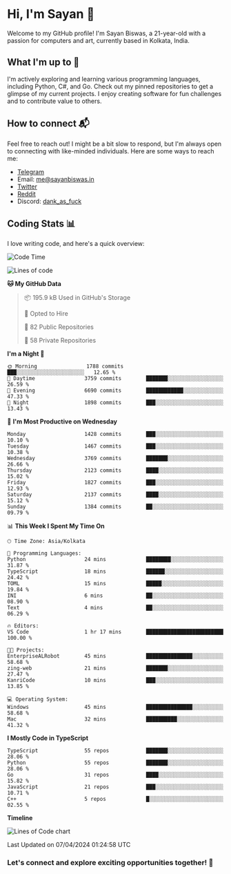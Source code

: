 # Hi, I'm Sayan 👋

Welcome to my GitHub profile! I'm Sayan Biswas, a 21-year-old with a passion for computers and art, currently based in Kolkata, India.

## What I'm up to 🚀

I'm actively exploring and learning various programming languages, including Python, C#, and Go. Check out my pinned repositories to get a glimpse of my current projects. I enjoy creating software for fun challenges and to contribute value to others.

## How to connect 📬

Feel free to reach out! I might be a bit slow to respond, but I'm always open to connecting with like-minded individuals. Here are some ways to reach me:

- [Telegram](https://t.me/dank_as_fuck)
- Email: [me@sayanbiswas.in](mailto:me@sayanbiswas.in)
- [Twitter](https://twitter.com/TheDankDel)
- [Reddit](https://www.reddit.com/user/dank_as_fuck_/)
- Discord: [dank_as_fuck](https://discordapp.com/users/506536929152466945)

## Coding Stats 📊

I love writing code, and here's a quick overview:

<!--START_SECTION:waka-->
![Code Time](http://img.shields.io/badge/Code%20Time-1%2C582%20hrs%2040%20mins-blue)

![Lines of code](https://img.shields.io/badge/From%20Hello%20World%20I%27ve%20Written-7.8%20million%20lines%20of%20code-blue)

**🐱 My GitHub Data** 

> 📦 195.9 kB Used in GitHub's Storage 
 > 
> 💼 Opted to Hire
 > 
> 📜 82 Public Repositories 
 > 
> 🔑 58 Private Repositories 
 > 
**I'm a Night 🦉** 

```text
🌞 Morning                1788 commits        ███░░░░░░░░░░░░░░░░░░░░░░   12.65 % 
🌆 Daytime                3759 commits        ███████░░░░░░░░░░░░░░░░░░   26.59 % 
🌃 Evening                6690 commits        ████████████░░░░░░░░░░░░░   47.33 % 
🌙 Night                  1898 commits        ███░░░░░░░░░░░░░░░░░░░░░░   13.43 % 
```
📅 **I'm Most Productive on Wednesday** 

```text
Monday                   1428 commits        ███░░░░░░░░░░░░░░░░░░░░░░   10.10 % 
Tuesday                  1467 commits        ███░░░░░░░░░░░░░░░░░░░░░░   10.38 % 
Wednesday                3769 commits        ███████░░░░░░░░░░░░░░░░░░   26.66 % 
Thursday                 2123 commits        ████░░░░░░░░░░░░░░░░░░░░░   15.02 % 
Friday                   1827 commits        ███░░░░░░░░░░░░░░░░░░░░░░   12.93 % 
Saturday                 2137 commits        ████░░░░░░░░░░░░░░░░░░░░░   15.12 % 
Sunday                   1384 commits        ██░░░░░░░░░░░░░░░░░░░░░░░   09.79 % 
```


📊 **This Week I Spent My Time On** 

```text
🕑︎ Time Zone: Asia/Kolkata

💬 Programming Languages: 
Python                   24 mins             ████████░░░░░░░░░░░░░░░░░   31.87 % 
TypeScript               18 mins             ██████░░░░░░░░░░░░░░░░░░░   24.42 % 
TOML                     15 mins             █████░░░░░░░░░░░░░░░░░░░░   19.84 % 
INI                      6 mins              ██░░░░░░░░░░░░░░░░░░░░░░░   08.90 % 
Text                     4 mins              ██░░░░░░░░░░░░░░░░░░░░░░░   06.29 % 

🔥 Editors: 
VS Code                  1 hr 17 mins        █████████████████████████   100.00 % 

🐱‍💻 Projects: 
EnterpriseALRobot        45 mins             ███████████████░░░░░░░░░░   58.68 % 
zing-web                 21 mins             ███████░░░░░░░░░░░░░░░░░░   27.47 % 
KanriCode                10 mins             ███░░░░░░░░░░░░░░░░░░░░░░   13.85 % 

💻 Operating System: 
Windows                  45 mins             ███████████████░░░░░░░░░░   58.68 % 
Mac                      32 mins             ██████████░░░░░░░░░░░░░░░   41.32 % 
```

**I Mostly Code in TypeScript** 

```text
TypeScript               55 repos            ███████░░░░░░░░░░░░░░░░░░   28.06 % 
Python                   55 repos            ███████░░░░░░░░░░░░░░░░░░   28.06 % 
Go                       31 repos            ████░░░░░░░░░░░░░░░░░░░░░   15.82 % 
JavaScript               21 repos            ███░░░░░░░░░░░░░░░░░░░░░░   10.71 % 
C++                      5 repos             █░░░░░░░░░░░░░░░░░░░░░░░░   02.55 % 
```



**Timeline**

![Lines of Code chart](https://raw.githubusercontent.com/Dank-del/Dank-del/main/assets/bar_graph.png)


 Last Updated on 07/04/2024 01:24:58 UTC
<!--END_SECTION:waka-->

### Let's connect and explore exciting opportunities together! 🚀
